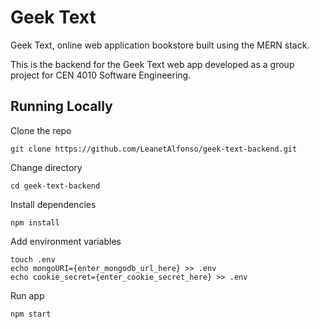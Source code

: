 # Geek Text

Geek Text, online web application bookstore built using the MERN stack.

This is the backend for the Geek Text web app developed as a group project for CEN 4010 Software Engineering.

## Running Locally

Clone the repo

```
git clone https://github.com/LeanetAlfonso/geek-text-backend.git
```

Change directory

```
cd geek-text-backend
```

Install dependencies

```
npm install
```

Add environment variables

```
touch .env
echo mongoURI={enter_mongodb_url_here} >> .env
echo cookie_secret={enter_cookie_secret_here} >> .env
```


Run app

```
npm start
```
